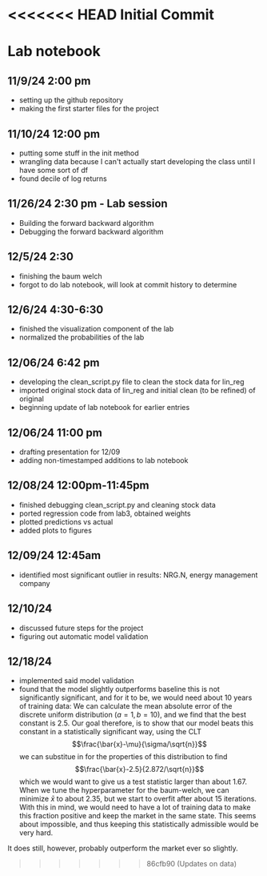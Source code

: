 <<<<<<< HEAD
Initial Commit
=======
# Lab notebook
## 11/9/24 2:00 pm
- setting up the github repository
- making the first starter files for the project
## 11/10/24 12:00 pm
- putting some stuff in the init method
- wrangling data because I can't actually start developing the class until I have some sort of df
- found decile of log returns
## 11/26/24 2:30 pm - Lab session
- Building the forward backward algorithm
- Debugging the forward backward algorithm
## 12/5/24 2:30
- finishing the baum welch
- forgot to do lab notebook, will look at commit history to determine
## 12/6/24 4:30-6:30
- finished the visualization component of the lab
- normalized the probabilities of the lab

## 12/06/24 6:42 pm
- developing the clean_script.py file to clean the stock data for lin_reg
- imported original stock data of lin_reg and initial clean (to be refined) of original
- beginning update of lab notebook for earlier entries

## 12/06/24 11:00 pm
- drafting presentation for 12/09
- adding non-timestamped additions to lab notebook

## 12/08/24 12:00pm-11:45pm
- finished debugging clean_script.py and cleaning stock data
- ported regression code from lab3, obtained weights
- plotted predictions vs actual
- added plots to figures

## 12/09/24 12:45am
- identified most significant outlier in results: NRG.N, energy management company

## 12/10/24
- discussed future steps for the project
- figuring out automatic model validation

## 12/18/24
- implemented said model validation
- found that the model slightly outperforms baseline this is not significantly significant, and for it to be, we would need about 10 years of training data:
We can calculate the mean absolute error of the discrete uniform distribution ($a = 1,b=10$), and we find that the best constant is 2.5.
Our goal therefore, is to show that our model beats this constant in a statistically significant way, using the CLT
$$\frac{\bar{x}-\mu}{\sigma/\sqrt{n}}$$
we can substitue in for the properties of this distribution to find
$$\frac{\bar{x}-2.5}{2.872/\sqrt{n}}$$
which we would want to give us a test statistic larger than about 1.67.
When we tune the hyperparameter for the baum-welch, we can minimize $\bar{x}$ to about 2.35, but we start to overfit after about 15 iterations. With this in mind, we would need to have a lot of training data to make this fraction positive and keep the market in the same state. This seems about impossible, and thus keeping this statistically admissible would be very hard.

It does still, however, probably outperform the market ever so slightly.
>>>>>>> 86cfb90 (Updates on data)
